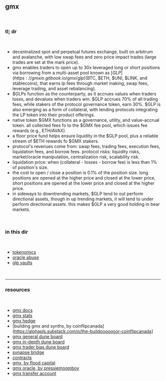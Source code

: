 ## gmx

<br>

### tl; dr

<br>

* decentralized spot and perpetual futures exchange, built on arbitrum and avalanche, with low swap fees and zero price impact trades (large trades are set at the mark price).
* gmx enables traders to open up to 30x leveraged long or short positions via borrowing from a multi-asset pool known as [$GLP](https://gmxio.gitbook.io/gmx/glp) ($BTC, $ETH, $UNI, $LINK, and stablecoins), that earns lp fees through market making, swap fees, leverage trading, and asset rebalancing).
* $GLPs function as the counterparty, as it accrues values when traders loses, and devalues when traders win. $GLP accrues 70% of all trading fees, while stakers of the protocol governance token, earn 30%. $GLP is also emerging as a form of collateral, with lending protocols integrating the LP token into their product offerings.
* native token $GMX functions as a governance, utility, and value-accrual token. all collected fees fo to the $GMX fee pool, which issues fee rewards (e.g., ETH/AVAX).
* a floor price fund helps ensure liquidity in the $GLP pool, plus a reliable stream of $ETH rewards fo $GMX stakers.
* protocol's revenues come from: swap fees, trading fees, execution fees, liquidation fees, and borrow fees. protocol risks: liquidity risks, market/oracle manipulation, centralization risk, scalability risk.
* liquidation price: when (collateral - losses - borrow fee) is less than 1% of position's size. 
* the cost to open / close a position is 0.1% of the position size. long positions are opened at the higher price and closed at the lower price, short positions are opened at the lower price and closed at the higher price.
* in sideways to downtrending markets, $GLP tend to out perform directional assets, though in up trending markets, it will tend to under perform directional assets. this makes $GLP a very good holding in bear markets.

<br>

### in this dir

<br>

* [tokenomics](tokenomics.md)
* [oracle abuse](oracle_abuse.md)
* [glp vaults](glp_vaults.md)


<br>

---

### resources

<br>

* [gmx docs](https://gmxio.gitbook.io/gmx/)
* [gmx stats](https://stats.gmx.io/)
* [gmx hedge](https://www.gmxhedge.com/)
* [building gmx and synths, by coinflipcanada](https://alphapls.substack.com/p/the-buildooooooor-coinflipcanada]
* [gmx general dune board](https://dune.com/gmxtrader/gmx-dashboard-insights)
* [gmx in-depth dune board](https://dune.com/lako/lako-labs-gmx)
* [gmx trader bias dune board](https://dune.com/steinkirch/gmx-trading-bias)
* [synapse bridge](https://synapseprotocol.com/)
* [contracts](https://gmxio.gitbook.io/gmx/contracts)
* [gmx, by flood capital](https://twitter.com/FloodCapital/status/1562856005259902976)
* [gmx oracle, by pressiemoomboy](https://twitter.com/PressieMoonBoy/status/1562905337723748352)
* [gmx transfer account](https://app.gmx.io/#/begin_account_transfer)

